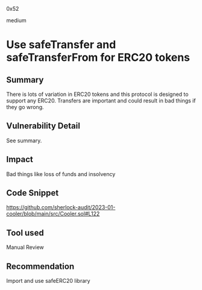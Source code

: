 0x52

medium

# Use safeTransfer and safeTransferFrom for ERC20 tokens

## Summary

There is lots of variation in ERC20 tokens and this protocol is designed to support any ERC20. Transfers are important and could result in bad things if they go wrong. 

## Vulnerability Detail

See summary.

## Impact

Bad things like loss of funds and insolvency

## Code Snippet

https://github.com/sherlock-audit/2023-01-cooler/blob/main/src/Cooler.sol#L122

## Tool used

Manual Review

## Recommendation

Import and use safeERC20 library